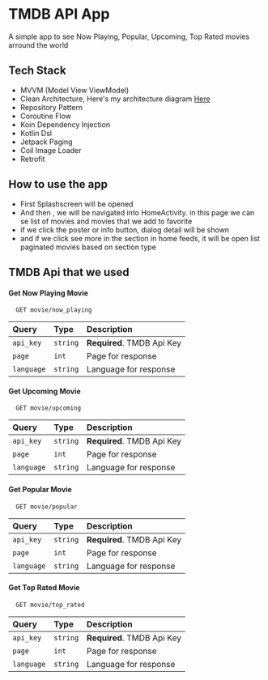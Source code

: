 
# TMDB API App

A simple app to see Now Playing, Popular, Upcoming, Top Rated movies arround the world


## Tech Stack

- MVVM (Model View ViewModel)
- Clean Architecture, Here's my architecture diagram [Here](https://drive.google.com/file/d/1y9azri0VDsVBlC-cX8d601g8u4mlwc0j/view?usp=sharing)
- Repository Pattern
- Coroutine Flow
- Koin Dependency Injection
- Kotlin Dsl
- Jetpack Paging
- Coil Image Loader
- Retrofit

## How to use the app

- First Splashscreen will be opened
- And then , we will be navigated into HomeActivity. in this page we can se list of movies and movies that we add to favorite
- if we click the poster or info button, dialog detail will be shown
- and if we click see more in the section in home feeds, it will be open list paginated movies based on section type

## TMDB Api that we used

#### Get Now Playing Movie

```http
  GET movie/now_playing
```

| Query | Type     | Description                |
| :-------- | :------- | :------------------------- |
| `api_key` | `string` | **Required**. TMDB Api Key   |
| `page` | `int` |  Page for response  |
| `language` | `string` | Language for response  |



#### Get Upcoming Movie

```http
  GET movie/upcoming
```

| Query | Type     | Description                |
| :-------- | :------- | :------------------------- |
| `api_key` | `string` | **Required**. TMDB Api Key   |
| `page` | `int` |  Page for response  |
| `language` | `string` | Language for response  |


#### Get Popular Movie

```http
  GET movie/popular
```

| Query | Type     | Description                |
| :-------- | :------- | :------------------------- |
| `api_key` | `string` | **Required**. TMDB Api Key   |
| `page` | `int` |  Page for response  |
| `language` | `string` | Language for response  |



#### Get Top Rated Movie

```http
  GET movie/top_rated
```

| Query | Type     | Description                |
| :-------- | :------- | :------------------------- |
| `api_key` | `string` | **Required**. TMDB Api Key   |
| `page` | `int` |  Page for response  |
| `language` | `string` | Language for response  |

